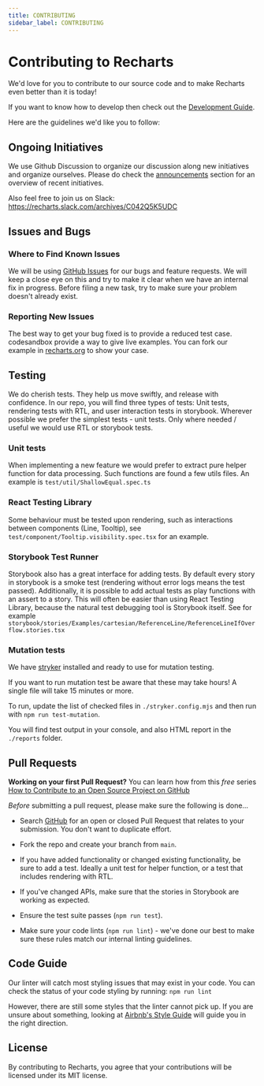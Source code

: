 ```yaml
---
title: CONTRIBUTING
sidebar_label: CONTRIBUTING
---
```

# Contributing to Recharts

We'd love for you to contribute to our source code and to make Recharts even better than it is today!

If you want to know how to develop then check out the [Development Guide](/DEVELOPING.md).

Here are the guidelines we'd like you to follow:

## Ongoing Initiatives

We use Github Discussion to organize our discussion along new initiatives and organize ourselves. Please do check the [announcements](https://github.com/recharts/recharts/discussions/categories/announcements) section for an overview of recent initiatives.

Also feel free to join us on Slack: https://recharts.slack.com/archives/C042Q5K5UDC

## <a name="issues"></a>Issues and Bugs

### Where to Find Known Issues

We will be using [GitHub Issues](https://github.com/recharts/recharts/issues) for our bugs and feature requests. We will keep a close eye on this and try to make it clear when we have an internal fix in progress. Before filing a new task, try to make sure your problem doesn't already exist.

### Reporting New Issues

The best way to get your bug fixed is to provide a reduced test case. codesandbox provide a way to give live examples. You can fork our example in [recharts.org](http://recharts.org/) to show your case.

## <a name="testing"></a>Testing

We do cherish tests. They help us move swiftly, and release with confidence.
In our repo, you will find three types of tests: Unit tests, rendering tests with RTL, and user interaction tests in storybook.
Wherever possible we prefer the simplest tests - unit tests. Only where needed / useful we would use RTL or storybook tests.

### Unit tests

When implementing a new feature we would prefer to extract pure helper function for data processing. Such functions are found a few utils files. An example is `test/util/ShallowEqual.spec.ts`

### React Testing Library

Some behaviour must be tested upon rendering, such as interactions between components (Line, Tooltip), see `test/component/Tooltip.visibility.spec.tsx` for an example.

### Storybook Test Runner

Storybook also has a great interface for adding tests. By default every story in storybook is a smoke test (rendering without error logs means the test passed). Additionally, it is possible to add actual tests as play functions with an assert to a story. This will often be easier than using React Testing Library, because the natural test debugging tool is Storybook itself. See for example `storybook/stories/Examples/cartesian/ReferenceLine/ReferenceLineIfOverflow.stories.tsx`

### Mutation tests

We have [stryker](https://stryker-mutator.io/docs/) installed and ready to use for mutation testing.

If you want to run mutation test be aware that these may take hours! A single file will take 15 minutes or more.

To run, update the list of checked files in `./stryker.config.mjs` and then run with `npm run test-mutation`.

You will find test output in your console, and also HTML report in the `./reports` folder.

## <a name="pr"></a>Pull Requests

**Working on your first Pull Request?** You can learn how from this _free_ series [How to Contribute to an Open Source Project on GitHub](https://app.egghead.io/playlists/how-to-contribute-to-an-open-source-project-on-github)

_Before_ submitting a pull request, please make sure the following is done…

- Search [GitHub](https://github.com/recharts/recharts/pulls) for an open or closed Pull Request that relates to your submission. You don't want to duplicate effort.

- Fork the repo and create your branch from `main`.
- If you have added functionality or changed existing functionality, be sure to add a test. Ideally a unit test for helper function, or a test that includes rendering with RTL.
- If you've changed APIs, make sure that the stories in Storybook are working as expected.
- Ensure the test suite passes (`npm run test`).
- Make sure your code lints (`npm run lint`) - we've done our best to make sure these rules match our internal linting guidelines.

## <a name="code"></a>Code Guide

Our linter will catch most styling issues that may exist in your code.
You can check the status of your code styling by running: `npm run lint`

However, there are still some styles that the linter cannot pick up. If you are unsure about something, looking at [Airbnb's Style Guide](https://github.com/airbnb/javascript) will guide you in the right direction.

## <a name="license"></a>License

By contributing to Recharts, you agree that your contributions will be licensed under its MIT license.

